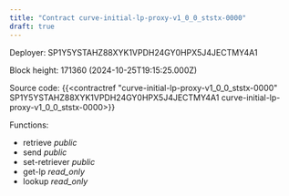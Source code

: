 ```yaml
---
title: "Contract curve-initial-lp-proxy-v1_0_0_ststx-0000"
draft: true
---
```

Deployer: SP1Y5YSTAHZ88XYK1VPDH24GY0HPX5J4JECTMY4A1


 



Block height: 171360 (2024-10-25T19:15:25.000Z)

Source code: {{<contractref "curve-initial-lp-proxy-v1_0_0_ststx-0000" SP1Y5YSTAHZ88XYK1VPDH24GY0HPX5J4JECTMY4A1 curve-initial-lp-proxy-v1_0_0_ststx-0000>}}

Functions:

* retrieve _public_
* send _public_
* set-retriever _public_
* get-lp _read_only_
* lookup _read_only_
